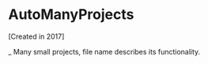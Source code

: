 # AutoManyProjects

[Created in 2017]

_ Many small projects, file name describes its functionality.
